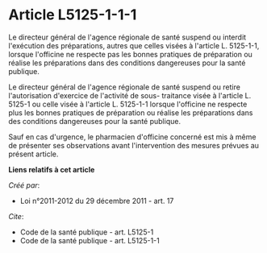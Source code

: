 # Article L5125-1-1-1

Le directeur général de l'agence régionale de santé suspend ou interdit l'exécution des préparations, autres que celles
visées à l'article L. 5125-1-1, lorsque l'officine ne respecte pas les bonnes pratiques de préparation ou réalise les
préparations dans des conditions dangereuses pour la santé publique. 

Le directeur général de l'agence régionale de santé suspend ou retire l'autorisation d'exercice de l'activité de sous-
traitance visée à l'article L. 5125-1 ou celle visée à l'article L. 5125-1-1 lorsque l'officine ne respecte plus les bonnes
pratiques de préparation ou réalise les préparations dans des conditions dangereuses pour la santé publique. 

Sauf en cas d'urgence, le pharmacien d'officine concerné est mis à même de présenter ses observations avant l'intervention
des mesures prévues au présent article.

**Liens relatifs à cet article**

_Créé par_:

  - Loi n°2011-2012 du 29 décembre 2011 - art. 17

_Cite_:

  - Code de la santé publique - art. L5125-1
  - Code de la santé publique - art. L5125-1-1
